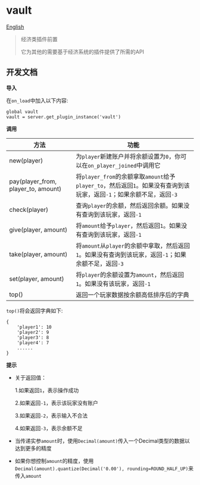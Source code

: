 # vault

[English](https://github.com/zhang-anzhi/vault/blob/master/readme_en.md)

> 经济类插件前置
>
> 它为其他的需要基于经济系统的插件提供了所需的API

## 开发文档

**导入**

在`on_load`中加入以下内容:
```
global vault
vault = server.get_plugin_instance('vault')
```

**调用**

| 方法 | 功能 |
|---|---|
| new(player) | 为`player`新建账户并将余额设置为`0`，你可以在`on_player_joined`中调用它 |
| pay(player_from, player_to, amount) | 将`player_from`的余额拿取`amount`给予`player_to`，然后返回`1`。如果没有查询到该玩家，返回`-1`；如果余额不足，返回`-3` |
| check(player) | 查询`player`的余额，然后返回余额。如果没有查询到该玩家，返回`-1` |
| give(player, amount) | 将`amount`给予`player`，然后返回`1`。如果没有查询到该玩家，返回`-1` |
| take(player, amount) | 将`amount`从`player`的余额中拿取，然后返回`1`。如果没有查询到该玩家，返回`-1`；如果余额不足，返回`-3` |
| set(player, amount) | 将`player`的余额设置为`amount`，然后返回`1`。如果没有该玩家，返回`-1` |
| top() | 返回一个玩家数据按余额高低排序后的字典|

`top()`将会返回字典如下:
```
{
    'player1': 10
    'player2': 9
    'player3': 8
    'player4': 7
    ......
}
```

**提示**
- 关于返回值：
    
    1.如果返回`1`，表示操作成功
    
    2.如果返回`-1`，表示该玩家没有账户
    
    3.如果返回`-2`，表示输入不合法
    
    4.如果返回`-3`，表示余额不足
    
- 当传递实参`amount`时，使用`Decimal(amount)`传入一个Decimal类型的数据以达到更多的精度

- 如果你想控制`amount`的精度，使用`Decimal(amount).quantize(Decimal('0.00'), rounding=ROUND_HALF_UP)`来传入`amount`